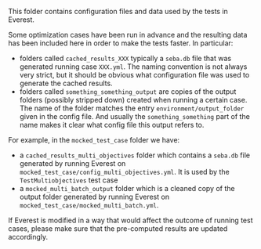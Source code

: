 This folder contains configuration files and data used by the tests in Everest.

Some optimization cases have been run in advance and the resulting data has been included here in order to make the tests faster.
In particular:
- folders called `cached_results_XXX` typically a `seba.db` file that was generated running case `XXX.yml`. The naming convention is not always very strict, but it should be  obvious what configuration file was used to generate the cached results.
- folders called `something_something_output` are copies of the output folders (possibly stripped down) created when running a certain case. The name of the folder matches the entry `environment/output_folder` given in the config file. And usually the `something_something` part of the name makes it clear what config file this output refers to.

For example, in the `mocked_test_case` folder we have:
- a `cached_results_multi_objectives` folder which contains a `seba.db` file generated by running Everest on `mocked_test_case/config_multi_objectives.yml`. It is used by the `TestMultiobjectives` test case
- a `mocked_multi_batch_output` folder which is a cleaned copy of the output folder generated by running Everest on `mocked_test_case/mocked_multi_batch.yml`.

If Everest is modified in a way that would affect the outcome of running test cases, please make sure that the pre-computed results are updated accordingly.
